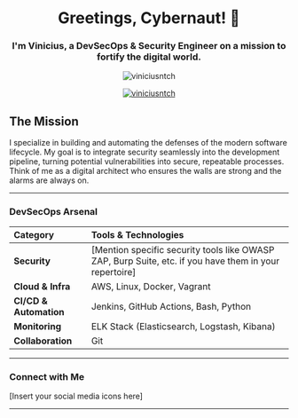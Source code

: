 <h1 align="center">Greetings, Cybernaut! 👋</h1>
<h3 align="center">I'm Vinicius, a DevSecOps & Security Engineer on a mission to fortify the digital world.</h3>

<p align="center">
  <img src="https://komarev.com/ghpvc/?username=viniciusntch&label=Profile%20views&color=0e75b6&style=flat" alt="viniciusntch" />
</p>

<p align="center">
  <a href="https://github.com/ryo-ma/github-profile-trophy">
    <img src="https://github-profile-trophy.vercel.app/?username=viniciusntch" alt="viniciusntch" />
  </a>
</p>

## The Mission

I specialize in building and automating the defenses of the modern software lifecycle. My goal is to integrate security seamlessly into the development pipeline, turning potential vulnerabilities into secure, repeatable processes. Think of me as a digital architect who ensures the walls are strong and the alarms are always on.

---

### **DevSecOps Arsenal**

| Category | Tools & Technologies |
| :--- | :--- |
| **Security** | [Mention specific security tools like OWASP ZAP, Burp Suite, etc. if you have them in your repertoire] |
| **Cloud & Infra** | AWS, Linux, Docker, Vagrant |
| **CI/CD & Automation** | Jenkins, GitHub Actions, Bash, Python |
| **Monitoring** | ELK Stack (Elasticsearch, Logstash, Kibana) |
| **Collaboration** | Git |

---

### Connect with Me

[Insert your social media icons here]

---
